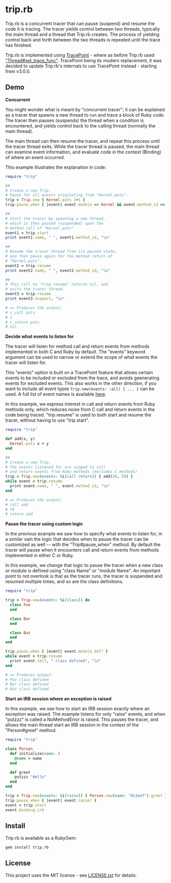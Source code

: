 # <a id='top'>trip.rb</a>

Trip.rb is a concurrent tracer that can pause (suspend) and resume the code
it is tracing. The tracer yields control between two threads, typically
the main thread and a thread that Trip.rb creates. The process of yielding
control back and forth between the two threads is repeated until the trace
has finished.

Trip.rb is implemented using [TracePoint](https://docs.w3cub.com/ruby~3/tracepoint) -
where as before Trip.rb used ["Thread#set_trace_func"](https://docs.w3cub.com/ruby~3/thread#method-i-set_trace_func).
TracePoint being its modern replacement, it was decided to update Trip.rb's
internals to use TracePoint instead - starting from v3.0.0.

## Demo

**Concurrent**

You might wonder what is meant by "concurrent tracer"; it can be explained
as a tracer that spawns a new thread to run and trace a block of Ruby code. The
tracer then pauses (suspends) the thread when a condition is encountered,
and yields control back to the calling thread (normally the main thread).

The main thread can then resume the tracer, and repeat this process until the
tracer thread exits. While the tracer thread is paused, the main thread can examine
event information, and evaluate code in the context (Binding) of where an
event occurred.

This example illustrates the explanation in code:

```ruby
require "trip"

##
# Create a new Trip.
# Pause for all events originating from "Kernel.puts".
trip = Trip.new { Kernel.puts 1+1 }
trip.pause_when { |event| event.module == Kernel && event.method_id == :puts }

##
# Start the tracer by spawning a new thread,
# which is then paused (suspended) upon the
# method call of "Kernel.puts"
event1 = trip.start
print event1.name, " ", event1.method_id, "\n"

##
# Resume the tracer thread from its paused state,
# and then pause again for the method return of
# "Kernel.puts".
event2 = trip.resume
print event2.name, " ", event2.method_id, "\n"

##
# This call to "trip.resume" returns nil, and
# exits the tracer thread.
event3 = trip.resume
print event3.inspect, "\n"

# == Produces the output:
# c_call puts
# 2
# c_return puts
# nil
```

**Decide what events to listen for**

The tracer will listen for method call and return events from methods
implemented in both C and Ruby by default. The "events" keyword
argument can be used to narrow or extend the scope of what events the
tracer will listen for.

This "events" option is built on a TracePoint feature
that allows certain events to be included or excluded from the trace, and
avoids geenerating events for excluded events. This also works in the other
direction, if you want to include all event types `Trip.new(events: :all) { ... }`
can be used. A full list of event names is available [here](https://docs.w3cub.com/ruby~3/tracepoint#class-TracePoint-label-Events).

In this example, we express interest in call and return events from
Ruby methods only, which reduces noise from C call and return
events in the code being traced. "trip.resume" is used to both
start and resume the tracer, without having to use "trip.start".

```ruby
require "trip"

def add(x, y)
  Kernel.puts x + y
end

##
# Create a new Trip.
# The events listened for are scoped to call
# and return events from Ruby methods (excludes C methods)
trip = Trip.new(events: %i[call return]) { add(20, 50) }
while event = trip.resume
  print event.name, " ", event.method_id, "\n"
end

# == Produces the output:
# call add
# 70
# return add
```

**Pause the tracer using custom logic**

In the previous example we saw how to specify what events to listen for,
in a similar vain the logic that decides when to pause the tracer can be
customized as well -- with the "Trip#pause_when" method. By default the
tracer will pause when it encounters call and return events from methods
implemented in either C or Ruby.

In this example, we change that logic to pause the tracer when a new
class or module is defined using "class Name" or "module Name". An important
point to not overlook is that as the tracer runs, the tracer is suspended
and resumed multiple times, and so are the class definitions.

```ruby
require "trip"

trip = Trip.new(events: %i[class]) do
  class Foo
  end

  class Bar
  end

  class Baz
  end
end

trip.pause_when { |event| event.module_def? }
while event = trip.resume
  print event.self, " class defined", "\n"
end

# == Produces output:
# Foo class defined
# Bar class defined
# Baz class defined
```

**Start an IRB session where an exception is raised**

In this example, we see how to start an IRB session exactly
where an exception was raised. The example listens for only
"raise" events, and when "putzzz" is called a NoMethodError 
is raised. This pauses the tracer, and allows the main thread
start an IRB session in the context of the "Person#greet" method.

```ruby
require "trip"

class Person
  def initialize(name: )
    @name = name
  end

  def greet
    putzzz "Hello"
  end
end

trip = Trip.new(events: %i[raise]) { Person.new(name: "0x1eef").greet }
trip.pause_when { |event| event.raise? }
event = trip.start
event.binding.irb
```

## Install

Trip.rb is available as a RubyGem:

    gem install trip.rb

## <a id='license'>License</a>

This project uses the MIT license - see [LICENSE.txt](./LICENSE.txt) for details.
